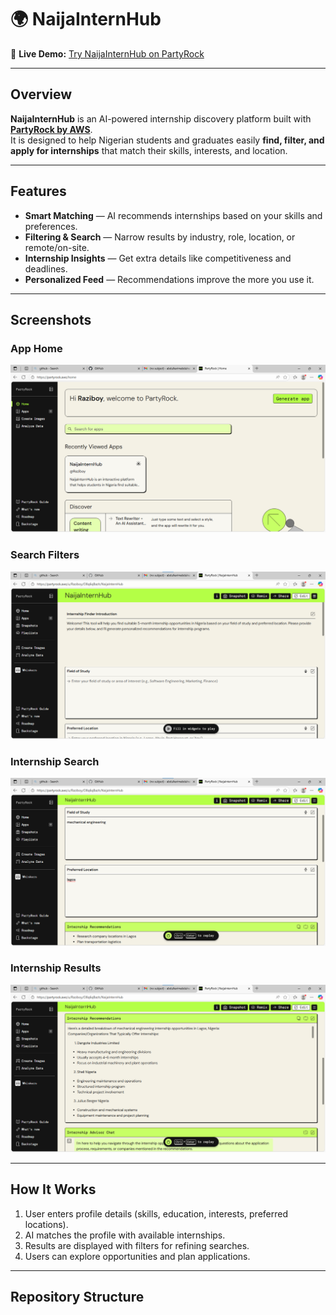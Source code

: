 # 🌍 NaijaInternHub

🔗 **Live Demo:** [Try NaijaInternHub on PartyRock](https://partyrock.aws/u/Raziboy/O8q6qBazh/NaijaInternHub)

---

##  Overview
**NaijaInternHub** is an AI-powered internship discovery platform built with **[PartyRock by AWS](https://partyrock.aws/)**.  
It is designed to help Nigerian students and graduates easily **find, filter, and apply for internships** that match their skills, interests, and location.  

---

##  Features
-  **Smart Matching** — AI recommends internships based on your skills and preferences.  
-  **Filtering & Search** — Narrow results by industry, role, location, or remote/on-site.  
-  **Internship Insights** — Get extra details like competitiveness and deadlines.  
-  **Personalized Feed** — Recommendations improve the more you use it.

---

## Screenshots

### App Home
![Home](home.png.png)

### Search Filters
![Info](info.png.png)

### Internship Search
![Search](/search.png.png)

### Internship Results
![Results](results.png.png)

---

## How It Works
1. User enters profile details (skills, education, interests, preferred locations).  
2. AI matches the profile with available internships.  
3. Results are displayed with filters for refining searches.  
4. Users can explore opportunities and plan applications.  

---

## Repository Structure
